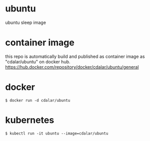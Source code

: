 # ubuntu
ubuntu sleep image

# container image
this repo is automatically build and published as container image as "cdalar/ubuntu" on docker hub. 
https://hub.docker.com/repository/docker/cdalar/ubuntu/general

# docker
```
$ docker run -d cdalar/ubuntu
```

# kubernetes 
```
$ kubectl run -it ubuntu --image=cdalar/ubuntu 
```
